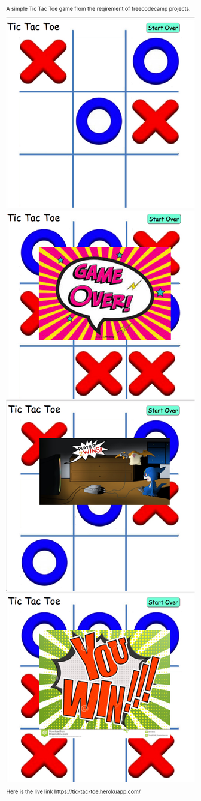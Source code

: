 
A simple Tic Tac Toe game from the reqirement of freecodecamp projects.

 ![The game](sample-1.png)
 ![Game over](sample-2.png)
 ![Player 2 wins](sample-3.png)
 ![you win](sample-4.png)

Here is the live link https://tic-tac-toe.herokuapp.com/
